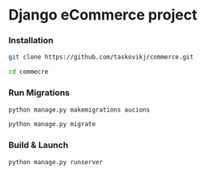 # Django eCommerce project


### Installation

```bash
git clone https://github.com/taskovikj/commerce.git
```
```bash
cd commecre
```

### Run Migrations

```bash
python manage.py makemigrations aucions
```
```bash
python manage.py migrate
```


### Build & Launch

```
python manage.py runserver
```

